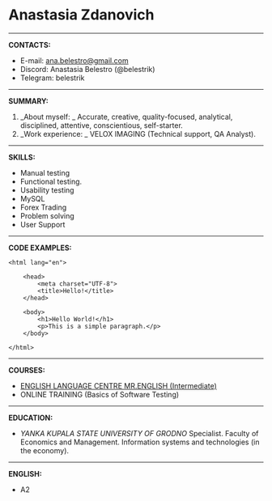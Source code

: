# Anastasia Zdanovich
--- 
**CONTACTS:** 

   * E-mail: ana.belestro@gmail.com
   * Discord: Anastasia Belestro (@belestrik)
   * Telegram: belestrik
---
**SUMMARY:** 

  1. _About myself: _ Accurate, creative, quality-focused, analytical, disciplined, attentive, conscientious, self-starter.
  2. _Work experience: _  VELOX IMAGING (Technical support, QA Analyst).
---
**SKILLS:**

* Manual testing
* Functional testing.
* Usability testing
* MySQL
* Forex Trading
* Problem solving
* User Support
--- 
**CODE EXAMPLES:**
```
<html lang="en">

    <head>
        <meta charset="UTF-8">
        <title>Hello!</title>
    </head>

    <body>
        <h1>Hello World!</h1>
        <p>This is a simple paragraph.</p>
    </body>

</html>
```
---
**COURSES:**

- [ENGLISH LANGUAGE CENTRE MR.ENGLISH (Intermediate)](http://mrenglish.by/)
- ONLINE TRAINING (Basics of Software Testing)
---
**EDUCATION:**

* _YANKA KUPALA STATE UNIVERSITY OF GRODNO_
Specialist. Faculty of Economics and Management. Information systems and technologies (in the economy).
---
**ENGLISH:**

* A2